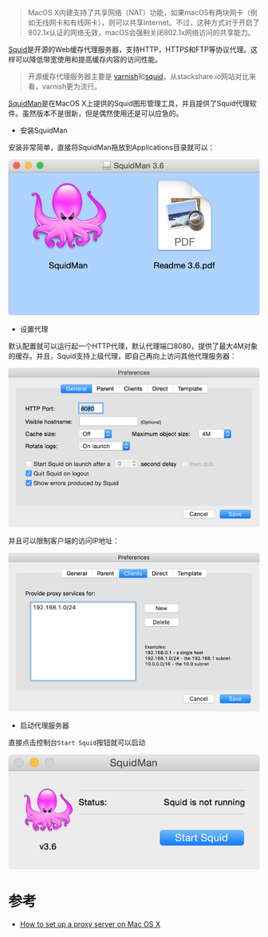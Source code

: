 > MacOS X内建支持了共享网络（NAT）功能，如果macOS有两块网卡（例如无线网卡和有线网卡），则可以共享Internet。不过，这种方式对于开启了802.1x认证的网络无效，macOS会强制关闭802.1x网络访问的共享能力。

[Squid](http://www.squid-cache.org/)是开源的Web缓存代理服务器，支持HTTP，HTTPS和FTP等协议代理。这样可以降低带宽使用和提高缓存内容的访问性能。

> 开源缓存代理服务器主要是 [varnish](https://varnish-cache.org/)和[squid](http://www.squid-cache.org/)，从stackshare.io网站对比来看，varnish更为流行。

[SquidMan](http://squidman.net/squidman/)是在MacOS X上提供的Squid图形管理工具，并且提供了Squid代理软件。虽然版本不是很新，但是偶然使用还是可以应急的。

* 安装SquidMan

安装非常简单，直接将SquidMan拖放到Applications目录就可以：

![SquidMan安装](../../img/develop/mac/squidman_install.png)

* 设置代理

默认配置就可以运行起一个HTTP代理，默认代理端口8080，提供了最大4M对象的缓存。并且，Squid支持上级代理，即自己再向上访问其他代理服务器：

![SquidMan配置](../../img/develop/mac/squidman_config_1.png)

并且可以限制客户端的访问IP地址：

![SquidMan配置](../../img/develop/mac/squidman_config_2.png)

* 启动代理服务器

直接点击控制台`Start Squid`按钮就可以启动

![启动SquidMan](../../img/develop/mac/start_squidman.png)

# 参考

* [How to set up a proxy server on Mac OS X](https://howchoo.com/g/mwi3ntu1mjq/how-to-set-up-a-proxy-server-on-mac-os-x)